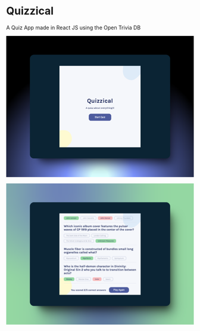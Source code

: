 # Quizzical
 A Quiz App made in React JS using the Open Trivia DB

 ![Quizzical 1](https://github.com/TwickE/ReadmeImages/blob/main/Quizzical1.png?raw=true)

 ![Quizzical 1](https://github.com/TwickE/ReadmeImages/blob/main/Quizzical2.png?raw=true)
